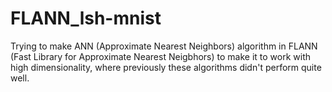 # FLANN_lsh-mnist
Trying to make ANN (Approximate Nearest Neighbors) algorithm in FLANN (Fast Library for Approximate Nearest Neigbhors) to make it to work with high dimensionality, where previously these algorithms didn't perform quite well.
